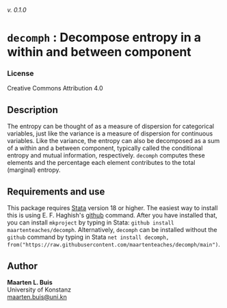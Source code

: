 _v. 0.1.0_  

`decomph` : Decompose entropy in a within and between component
===============================================================

### License
Creative Commons Attribution 4.0

## Description

The entropy can be thought of as a measure of dispersion for categorical
variables, just like the variance is a measure of dispersion for continuous 
variables. Like the variance, the entropy can also be decomposed as a sum of a 
within and a between component, typically called the conditional entropy and 
mutual information, respectively. `decomph` computes these elements and the
percentage each element contributes to the total (marginal) entropy.

## Requirements and use

This package requires [Stata](https://www.stata.com) version 18 or higher. The easiest way to install this is using E. F. Haghish's [github](https://haghish.github.io/github/) command. After you have installed that, you can install `mkproject` by typing in Stata: `github install maartenteaches/decomph`. Alternatively, `decomph` can be installed without the `github` command by typing in Stata `net install decomph, from("https://raw.githubusercontent.com/maartenteaches/decomph/main")`.


Author
------

**Maarten L. Buis**  
University of Konstanz  
maarten.buis@uni.kn  
